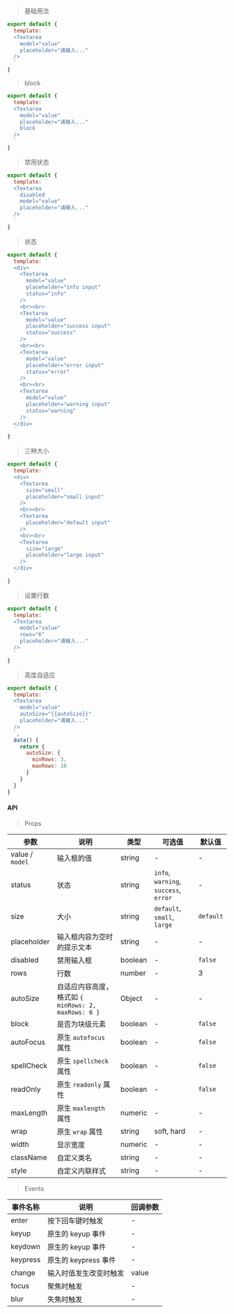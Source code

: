 > 基础用法

```js
export default {
  template: `
  <Textarea
    model="value"
    placeholder="请输入..."
  />
  `
}
```

> block

```js
export default {
  template: `
  <Textarea
    model="value"
    placeholder="请输入..."
    block
  />
  `
}
```

> 禁用状态

```js
export default {
  template: `
  <Textarea
    disabled
    model="value"
    placeholder="请输入..."
  />
  `
}
```

> 状态

```js
export default {
  template: `
  <div>
    <Textarea
      model="value"
      placeholder="info input"
      status="info"
    />
    <br><br>
    <Textarea
      model="value"
      placeholder="success input"
      status="success"
    />
    <br><br>
    <Textarea
      model="value"
      placeholder="error input"
      status="error"
    />
    <br><br>
    <Textarea
      model="value"
      placeholder="warning input"
      status="warning"
    />
  </div>
  `
}
```

> 三种大小

```js
export default {
  template: `
  <div>
    <Textarea
      size="small"
      placeholder="small input"
    />
    <br><br>
    <Textarea
      placeholder="default input"
    />
    <br><br>
    <Textarea
      size="large"
      placeholder="large input"
    />
  </div>
  `
}
```

> 设置行数

```js
export default {
  template: `
  <Textarea
    model="value"
    rows="6"
    placeholder="请输入..."
  />
  `
}
```

> 高度自适应

```js
export default {
  template: `
  <Textarea
    model="value"
    autoSize="{{autoSize}}"
    placeholder="请输入..."
  />
  `,
  data() {
    return {
      autoSize: {
        minRows: 3,
        maxRows: 10
      }
    }
  }
}
```

#### API

> Props

参数 | 说明 | 类型 | 可选值 | 默认值
---|---|---|---|---
value / `model` | 输入框的值 | string | - | -
status | 状态 | string | `info`, `warning`, `success`, `error` | -
size | 大小 | string | `default`, `small`, `large` | `default`
placeholder | 输入框内容为空时的提示文本 | string | - | -
disabled | 禁用输入框 | boolean | - | `false`
rows | 行数 | number | - | 3
autoSize | 自适应内容高度，格式如 `{ minRows: 2, maxRows: 6 }` | Object | - | -
block | 是否为块级元素 | boolean | - | `false`
autoFocus | 原生 `autofocus` 属性 | boolean | - | `false`
spellCheck | 原生 `spellcheck` 属性 | boolean | - | `false`
readOnly | 原生 `readonly` 属性 | boolean | - | `false`
maxLength | 原生 `maxlength` 属性 | numeric | - | -
wrap | 原生 `wrap` 属性 | string | soft, hard | -
width | 显示宽度 | numeric | - | -
className | 自定义类名 | string | - | -
style | 自定义内联样式 | string | - | -

> Events

事件名称 | 说明 | 回调参数
---|---|---
enter | 按下回车键时触发 | -
keyup | 原生的 keyup 事件 | -
keydown | 原生的 keyup 事件 | -
keypress | 原生的 keypress 事件 | -
change | 输入时值发生改变时触发 | value
focus | 聚焦时触发 | -
blur | 失焦时触发 | -